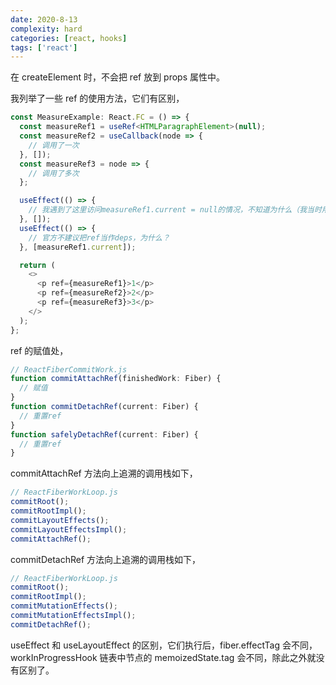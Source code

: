 ```yaml
---
date: 2020-8-13
complexity: hard
categories: [react, hooks]
tags: ['react']
---
```


在 createElement 时，不会把 ref 放到 props 属性中。

我列举了一些 ref 的使用方法，它们有区别，

```ts
const MeasureExample: React.FC = () => {
  const measureRef1 = useRef<HTMLParagraphElement>(null);
  const measureRef2 = useCallback(node => {
    // 调用了一次
  }, []);
  const measureRef3 = node => {
    // 调用了多次
  };

  useEffect(() => {
    // 我遇到了这里访问measureRef1.current = null的情况，不知道为什么（我当时用了dangerouslySetInnerHTML）！
  }, []);
  useEffect(() => {
    // 官方不建议把ref当作deps，为什么？
  }, [measureRef1.current]);

  return (
    <>
      <p ref={measureRef1}>1</p>
      <p ref={measureRef2}>2</p>
      <p ref={measureRef3}>3</p>
    </>
  );
};
```

ref 的赋值处，

```ts
// ReactFiberCommitWork.js
function commitAttachRef(finishedWork: Fiber) {
  // 赋值
}
function commitDetachRef(current: Fiber) {
  // 重置ref
}
function safelyDetachRef(current: Fiber) {
  // 重置ref
}
```

commitAttachRef 方法向上追溯的调用栈如下，

```ts
// ReactFiberWorkLoop.js
commitRoot();
commitRootImpl();
commitLayoutEffects();
commitLayoutEffectsImpl();
commitAttachRef();
```

commitDetachRef 方法向上追溯的调用栈如下，

```ts
// ReactFiberWorkLoop.js
commitRoot();
commitRootImpl();
commitMutationEffects();
commitMutationEffectsImpl();
commitDetachRef();
```

useEffect 和 useLayoutEffect 的区别，它们执行后，fiber.effectTag 会不同，workInProgressHook 链表中节点的 memoizedState.tag 会不同，除此之外就没有区别了。
